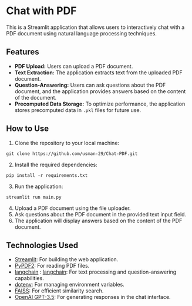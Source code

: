 # Chat with PDF

This is a Streamlit application that allows users to interactively chat with a PDF document using natural language processing techniques.

## Features

- **PDF Upload:** Users can upload a PDF document.
- **Text Extraction:** The application extracts text from the uploaded PDF document.
- **Question-Answering:** Users can ask questions about the PDF document, and the application provides answers based on the content of the document.
- **Precomputed Data Storage:** To optimize performance, the application stores precomputed data in `.pkl` files for future use.

## How to Use

1. Clone the repository to your local machine:
```
git clone https://github.com/usman-29/Chat-PDF.git
```
2. Install the required dependencies:
```
pip install -r requirements.txt
```
3. Run the application:
```
streamlit run main.py
```

4. Upload a PDF document using the file uploader.
5. Ask questions about the PDF document in the provided text input field.
6. The application will display answers based on the content of the PDF document.

## Technologies Used

- [Streamlit](https://streamlit.io/): For building the web application.
- [PyPDF2](https://pythonhosted.org/PyPDF2/): For reading PDF files.
- [langchain](https://github.com/) : [langchain](https://github.com/langchain/): For text processing and question-answering capabilities.
- [dotenv](https://github.com/theskumar/python-dotenv): For managing environment variables.
- [FAISS](https://github.com/facebookresearch/faiss): For efficient similarity search.
- [OpenAI GPT-3.5](https://openai.com/): For generating responses in the chat interface.
